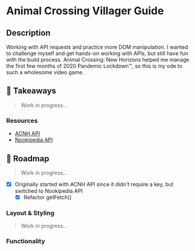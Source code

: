 # Animal Crossing Villager Guide

## Description
Working with API requests and practice more DOM manipulation. I wanted to challenge myself and get hands-on working with APIs, but still have fun with the build process. Animal Crossing: New Horizons helped me manage the first few months of 2020 Pandemic Lockdown™, so this is my ode to such a wholesome video game.

## 💭 Takeaways
> Work in progress...

### Resources
- [ACNH API](http://acnhapi.com/)
- [Nookipedia API](https://api.nookipedia.com/)

## 🚧 Roadmap
> Work in progress...
- [x] Originally started with ACNH API since it didn't require a key, but switched to Nookipedia API
    - [x] Refactor getFetch()

### Layout & Styling
> Work in progress...

### Functionality
